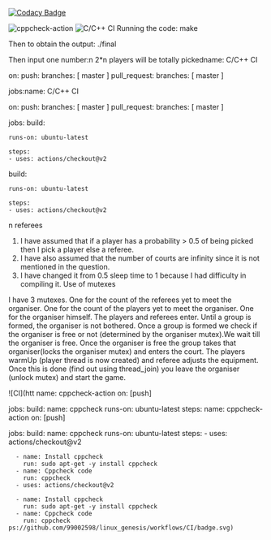 
[![Codacy Badge](https://api.codacy.com/project/badge/Grade/32334a753d26480eba6bff7cc9960e6a)](https://app.codacy.com/manual/99002598/linux_genesis?utm_source=github.com&utm_medium=referral&utm_content=99002598/linux_genesis&utm_campaign=Badge_Grade_Settings)

![cppcheck-action](https://github.com/99002598/linux_genesis/workflows/cppcheck-action/badge.svg)
![C/C++ CI](https://github.com/99002598/linux_genesis/workflows/C/C++%20CI/badge.svg)
Running the code:
make

Then to obtain the output:
./final

Then input one number:n
2*n players will be totally pickedname: C/C++ CI

on:
  push:
    branches: [ master ]
  pull_request:
    branches: [ master ]

jobs:name: C/C++ CI

on:
  push:
    branches: [ master ]
  pull_request:
    branches: [ master ]

jobs:
  build:

    runs-on: ubuntu-latest

    steps:
    - uses: actions/checkout@v2
  build:

    runs-on: ubuntu-latest

    steps:
    - uses: actions/checkout@v2
n referees

1) I have assumed that if a player has a probability > 0.5 of being picked then I pick a player else a referee.
2) I have also assumed that the number of courts are infinity since it is not mentioned in the question.
3) I have changed it from 0.5 sleep time to 1 because I had difficulty in compiling it.
Use of mutexes

I have 3 mutexes. One for the count of the referees yet to meet the organiser. One for the count of the players yet to meet the organiser.
One for the organiser himself.
The players and referees enter. Until a group is formed, the organiser is not bothered. Once a group is formed we check if the
organiser is free or not (determined by the organiser mutex).We wait till the organiser is free. Once the organiser is free the group takes that
organiser(locks the organiser mutex) and enters the court. The players warmUp (player thread is now created) and referee adjusts the equipment.
Once this is done (find out using thread_join) you leave the organiser (unlock mutex) and start the game.


![CI](htt
name: cppcheck-action
on: [push]

jobs:
  build:
    name: cppcheck
    runs-on: ubuntu-latest
    steps:
name: cppcheck-action
on: [push]

jobs:
  build:
    name: cppcheck
    runs-on: ubuntu-latest
    steps:
      - uses: actions/checkout@v2
        
      - name: Install cppcheck
        run: sudo apt-get -y install cppcheck
      - name: Cppcheck code
        run: cppcheck
      - uses: actions/checkout@v2
        
      - name: Install cppcheck
        run: sudo apt-get -y install cppcheck
      - name: Cppcheck code
        run: cppcheck ps://github.com/99002598/linux_genesis/workflows/CI/badge.svg)
